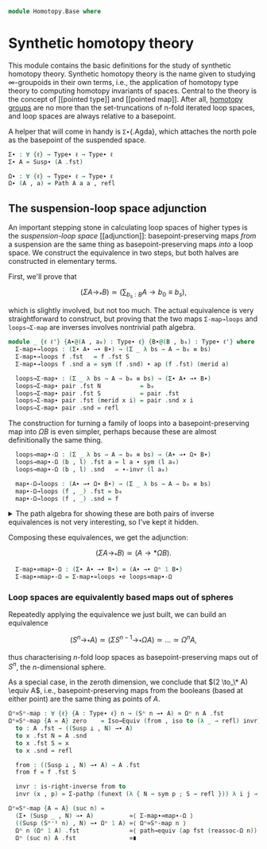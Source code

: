<!--
```agda
{-# OPTIONS -vtactic.hlevel:10 #-}
open import 1Lab.Prelude

open import Algebra.Group.Homotopy

open import Data.List using (_∷_ ; [])

open import Homotopy.Space.Suspension
open import Homotopy.Space.Sphere
```
-->

```agda
module Homotopy.Base where
```

# Synthetic homotopy theory

This module contains the basic definitions for the study of synthetic
homotopy theory. Synthetic homotopy theory is the name given to studying
$\infty$-groupoids in their own terms, i.e., the application of homotopy type
theory to computing homotopy invariants of spaces. Central to the theory
is the concept of \[\[pointed type]] and \[\[pointed map]]. After all, [homotopy
groups] are no more than the set-truncations of n-fold iterated loop
spaces, and loop spaces are always relative to a basepoint.

[homotopy groups]: Algebra.Group.Homotopy.html

A helper that will come in handy is `Σ∙`{.Agda}, which attaches the
north pole as the basepoint of the suspended space.

```agda
Σ∙ : ∀ {ℓ} → Type∙ ℓ → Type∙ ℓ
Σ∙ A = Susp∙ (A .fst)

Ω∙ : ∀ {ℓ} → Type∙ ℓ → Type∙ ℓ
Ω∙ (A , a) = Path A a a , refl
```

## The suspension-loop space adjunction

An important stepping stone in calculating loop spaces of higher types
is the _suspension-loop space_ [[adjunction]]: basepoint-preserving maps
_from_ a suspension are the same thing as basepoint-preserving maps
_into_ a loop space. We construct the equivalence in two steps, but both
halves are constructed in elementary terms.

First, we'll prove that

$$
(\Sigma A \to_* B) \simeq \left(\sum_{b_s : B} A \to b_0 \equiv b_s\right),
$$

which is slightly involved, but not too much. The actual equivalence is
very straightforward to construct, but proving that the two maps
`Σ-map→loops` and `loops→Σ-map` are inverses involves nontrivial path
algebra.

```agda
module _ {ℓ ℓ'} {A∙@(A , a₀) : Type∙ ℓ} {B∙@(B , b₀) : Type∙ ℓ'} where
  Σ-map∙→loops : (Σ∙ A∙ →∙ B∙) → (Σ _ λ bs → A → b₀ ≡ bs)
  Σ-map∙→loops f .fst   = f .fst S
  Σ-map∙→loops f .snd a = sym (f .snd) ∙ ap (f .fst) (merid a)

  loops→Σ-map∙ : (Σ _ λ bs → A → b₀ ≡ bs) → (Σ∙ A∙ →∙ B∙)
  loops→Σ-map∙ pair .fst N           = b₀
  loops→Σ-map∙ pair .fst S           = pair .fst
  loops→Σ-map∙ pair .fst (merid x i) = pair .snd x i
  loops→Σ-map∙ pair .snd = refl
```

The construction for turning a family of loops into a
basepoint-preserving map into $\Omega B$ is even simpler, perhaps
because these are almost definitionally the same thing.

```agda
  loops→map∙-Ω : (Σ _ λ bs → A → b₀ ≡ bs) → (A∙ →∙ Ω∙ B∙)
  loops→map∙-Ω (b , l) .fst a = l a ∙ sym (l a₀)
  loops→map∙-Ω (b , l) .snd   = ∙-invr (l a₀)

  map∙-Ω→loops : (A∙ →∙ Ω∙ B∙) → (Σ _ λ bs → A → b₀ ≡ bs)
  map∙-Ω→loops (f , _) .fst = b₀
  map∙-Ω→loops (f , _) .snd = f
```

<details>
<summary>The path algebra for showing these are both pairs of inverse
equivalences is not very interesting, so I've kept it hidden.</summary>

```agda
  Σ-map∙≃loops : (Σ∙ A∙ →∙ B∙) ≃ (Σ _ λ b → A → b₀ ≡ b)
  Σ-map∙≃loops = Iso→Equiv (Σ-map∙→loops , iso loops→Σ-map∙ invr invl) where
    invr : is-right-inverse loops→Σ-map∙ Σ-map∙→loops
    invr (p , q) = Σ-pathp refl $ funext λ a → ∙-idl (q a)

    invl : is-left-inverse loops→Σ-map∙ Σ-map∙→loops
    invl (f , pres) i = funext f' i , λ j → pres (~ i ∨ j) where
      f' : (a : Susp A) → loops→Σ-map∙ (Σ-map∙→loops (f , pres)) .fst a ≡ f a
      f' N = sym pres
      f' S = refl
      f' (merid x i) j = ∙-filler₂ (sym pres) (ap f (merid x)) j i

  loops≃map∙-Ω : (Σ _ λ bs → A → b₀ ≡ bs) ≃ (A∙ →∙ Ω∙ B∙)
  loops≃map∙-Ω = Iso→Equiv (loops→map∙-Ω , iso map∙-Ω→loops invr invl) where
    lemma' : ∀ {ℓ} {A : Type ℓ} {x : A} (q : x ≡ x) (r : refl ≡ q)
           → ap (λ p → q ∙ sym p) r ∙ ∙-invr q ≡ ∙-idr q ∙ sym r
    lemma' q r =
      J (λ q' r → ap (λ p → q' ∙ sym p) r ∙ ∙-invr q' ≡ ∙-idr q' ∙ sym r)
        (∙-idl _ ∙ sym (∙-idr _))
        r

    invr : is-right-inverse map∙-Ω→loops loops→map∙-Ω
    invr (b , x) = Σ-pathp (funext (λ a → ap₂ _∙_ refl (ap sym x) ∙ ∙-idr _)) (to-pathp (subst-path-left _ _ ∙ lemma)) where
      lemma =
        ⌜ sym (ap₂ _∙_ refl (ap sym x) ∙ ∙-idr (b a₀)) ⌝ ∙ ∙-invr (b a₀)          ≡⟨ ap! (sym-∙ (sym _) _) ⟩
        (sym (∙-idr (b a₀)) ∙ ap (b a₀ ∙_) (ap sym (sym x))) ∙ ∙-invr (b a₀)      ≡⟨ sym (∙-assoc _ _ _) ⟩
        sym (∙-idr (b a₀)) ∙ ⌜ ap (λ p → b a₀ ∙ sym p) (sym x) ∙ ∙-invr (b a₀) ⌝  ≡⟨ ap! (lemma' (b a₀) (sym x)) ⟩
        sym (∙-idr (b a₀)) ∙ ∙-idr (b a₀) ∙ x                                     ≡⟨ ∙-cancell _ _ ⟩
        x                                                                         ∎

    invl : is-left-inverse map∙-Ω→loops loops→map∙-Ω
    invl (f , p) = Σ-pathp (p a₀) $ to-pathp $ funext $ λ x →
        subst-path-right _ _ ∙ sym (∙-assoc _ _ _)
      ∙ ap₂ _∙_ refl (∙-invl (p a₀)) ∙ ∙-idr _
      ∙ ap p (transport-refl x)
```

</details>

Composing these equivalences, we get the adjunction:

$$
(\Sigma A \to_* B) \simeq (A \to* \Omega B).
$$

```agda
  Σ-map∙≃map∙-Ω : (Σ∙ A∙ →∙ B∙) ≃ (A∙ →∙ Ωⁿ 1 B∙)
  Σ-map∙≃map∙-Ω = Σ-map∙≃loops ∙e loops≃map∙-Ω
```

### Loop spaces are equivalently based maps out of spheres

Repeatedly applying the equivalence we just built, we can build an
equivalence

$$
(S^n \to_* A) \simeq (\Sigma S^{n - 1} \to_* \Omega A) \simeq ... \simeq \Omega^n A,
$$

thus characterising $n$-fold loop spaces as basepoint-preserving maps
out of $S^n$, the $n$-dimensional sphere.

<!--
```agda
reassoc-Ω : ∀ {ℓ} {A : Type∙ ℓ} n → Ωⁿ n (Ω∙ A) ≡ Ωⁿ (suc n) A
reassoc-Ω zero = refl
reassoc-Ω {A = A} (suc n) =
  Ωⁿ 1 (Ωⁿ n (Ωⁿ 1 A)) ≡⟨ ap (Ωⁿ 1) (reassoc-Ω n) ⟩
  Ωⁿ 1 (Ωⁿ (suc n) A)  ∎
```
-->

As a special case, in the zeroth dimension, we conclude that $(2 \to_\*
A) \equiv A$, i.e., basepoint-preserving maps from the booleans (based
at either point) are the same thing as points of $A$.

```agda
Ωⁿ≃Sⁿ-map : ∀ {ℓ} {A : Type∙ ℓ} n → (Sⁿ n →∙ A) ≃ Ωⁿ n A .fst
Ωⁿ≃Sⁿ-map {A = A} zero    = Iso→Equiv (from , iso to (λ _ → refl) invr) where
  to : A .fst → ((Susp ⊥ , N) →∙ A)
  to x .fst N = A .snd
  to x .fst S = x
  to x .snd = refl

  from : ((Susp ⊥ , N) →∙ A) → A .fst
  from f = f .fst S

  invr : is-right-inverse from to
  invr (x , p) = Σ-pathp (funext (λ { N → sym p ; S → refl })) λ i j → p (~ i ∨ j)

Ωⁿ≃Sⁿ-map {A = A} (suc n) =
  (Σ∙ (Susp _ , N) →∙ A)          ≃⟨ Σ-map∙≃map∙-Ω ⟩
  ((Susp (Sⁿ⁻¹ n) , N) →∙ Ωⁿ 1 A) ≃⟨ Ωⁿ≃Sⁿ-map n ⟩
  Ωⁿ n (Ωⁿ 1 A) .fst              ≃⟨ path→equiv (ap fst (reassoc-Ω n)) ⟩
  Ωⁿ (suc n) A .fst               ≃∎
```
